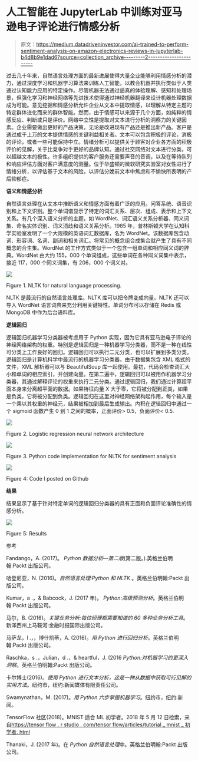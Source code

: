 # 人工智能在 JupyterLab 中训练对亚马逊电子评论进行情感分析

> 原文：<https://medium.datadriveninvestor.com/ai-trained-to-perform-sentiment-analysis-on-amazon-electronics-reviews-in-jupyterlab-b4d8b9e1dad6?source=collection_archive---------2----------------------->

过去几十年来，自然语言处理方面的最新进展使得大量企业能够利用情感分析的潜力，通过深度学习和机器学习算法来训练人工智能，以教会机器并执行类似于人类通过认知能力应用的特定操作。尽管机器无法通过逼真的体验理解、感知和处理场景，但强化学习和神经网络等先进技术使得通过神经机器翻译来设计机器处理数据成为可能。意见挖掘和情感分析允许企业从文本中提取情感，以理解从特定主题的特定群体进化而来的群体智能。然而，由于情感可以来源于几个方面，如纯粹的情感反应、判断或只是评价。网络中立性是提取对文本进行分析的洞察力的关键因素。企业需要做出更好的产品决策，无论是改进现有产品还是推出新产品。客户是通过成千上万的文本提供情感的关键利益相关者。文本可以包含积极的评论，消极的评论，或者一些可能保持中立。情绪分析可以提供关于顾客对企业各方面的积极评价的见解，关于比竞争对手更好的品牌认知。通过社交网络对文本进行分类，可以超越文本的极性。许多组织提供的客户服务还需要声音的音调，以及在等待队列和响应评估方面对客户满意度的测量。位于华盛顿的微软研究实验室对女性进行了情绪分析，以评估基于文本的风险，以评估分娩前文本中焦虑和不愉快所表明的产后抑郁症。

**语义和情感分析**

自然语言处理在从文本中推断语义和情感方面有着广泛的应用。问答系统、语音识别和上下文识别。整个单词谱显示了特定的词汇关系、层次、组成、表示和上下文关系。有几个深入语义分析的主题，如 WordNet、词汇语义关系分析器、同义词集、命名实体识别、词义消歧和语义关系分析。1985 年，普林斯顿大学在认知科学实验室发明了一个大规模的英语词汇数据库，名为 WordNet。该数据库包含动词、形容词、名词、副词和相关词汇。将常见的概念组合成集合就产生了具有不同概念的合生集。WordNet 的工作方式类似于一个包含一组单词和相应同义词的辞典。WordNet 由大约 155，000 个单词组成，这些单词在各种同义词集中表示，接近 117，000 个同义词集，有 206，000 个词义对。

![](img/bb2258f61700150890a04d13f3fd5ce9.png)

Figure 1\. NLTK for natural language processing.

NLTK 是最流行的自然语言处理库。NLTK 库可以把令牌变成向量。NLTK 还可以导入 WordNet 语言词典来充分利用关键特性。单词分布可以存储在 Redis 或 MongoDB 中作为后台语料库。

**逻辑回归**

逻辑回归机器学习分类器被考虑用于 Python 实现，因为它具有亚马逊电子评论的神经网络架构的权重。特别是逻辑回归是一种机器学习分类器，而不是一种在线性可分类上工作良好的回归。逻辑回归可以执行二元分类，也可以扩展到多类分类。逻辑回归是计算机科学中最流行的机器学习分类器。由于数据集包含 XML 格式的文件，XML 解析器可以与 BeautifulSoup 库一起使用。最初，代码会检查词汇大小和单词的相应索引，并创建向量。在第二遍中，逻辑回归可以被用作机器学习分类器，其通过解释评论的权重来执行二元分类。通过逻辑回归，我们通过计算超平面本身来分离超平面的数据。如果特征向量 X 大于零，它将被分配到正类，如果是负类，它将被分配到负类。逻辑回归在这里对神经网络架构起作用，每个输入是一个乘以其权重的神经元，结果被相加到最后生成输出。内积在逻辑回归中通过一个 sigmoid 函数产生 0 到 1 之间的概率，正面评价> 0.5，负面评价< 0.5.

![](img/70e2661c0fa21000644a8ae580a9e358.png)

Figure 2\. Logistic regression neural network architecture

![](img/6de2d5d05e3a060a27e6cd9afc3b71e2.png)

Figure 3\. Python code implementation for NLTK for sentiment analysis

![](img/66b93ccfeb90ad03f8dc6805c95bd1fb.png)

Figure 4: Code I posted on Github

**结果**

结果显示了基于针对特定单词的逻辑回归分类器的具有正面和负面评论准确性的情感分析。

![](img/d953ed80e5e071c5b64747c4d306a112.png)

Figure 5: Results

参考

Fandango，A. (2017)。 *Python 数据分析—第二版*(第二版。).英格兰伯明翰:Packt 出版公司。

哈登尼亚，N. (2016)。*自然语言处理:Python 和 NLTK* 。英格兰伯明翰:Packt 出版公司。

Kumar，a .，& Babcock，J. (2017 年)。 *Python:高级预测分析*。英格兰伯明翰:Packt 出版公司。

马尔，B. (2016)。*关键业务分析:每位经理都需要知道的 60 多种业务分析工具*。新泽西州上马鞍河:金融时报国际出版公司。

马萨龙，l .，，博什凯蒂，A. (2016)。*用 Python 进行回归分析*。英格兰伯明翰:Packt 出版公司。

Raschka，s .，Julian，d .，& heartful，J. (2016 *Python:对机器学习的更深入洞察*。英格兰伯明翰:Packt 出版公司。

卡尔博士(2016)。*使用 Python 进行文本分析，这是一种从数据中获取可行见解的实用方法*。纽约市，纽约:新闻媒体有限责任公司。

Swamynathan，M. (2017)。*用 Python 六步掌握机器学习*。纽约市，纽约:新闻。

TensorFlow 社区(2018)。MNIST 适合 ML 初学者。2018 年 5 月 12 日检索，来自[https://tensor flow . r studio . com/tensor flow/articles/tutorial _ mnist _ 初学者. html](https://tensorflow.rstudio.com/tensorflow/articles/tutorial_mnist_beginners.html)

Thanaki，J. (2017 年)。在 *Python 自然语言处理*中。英格兰伯明翰:Packt 出版公司。